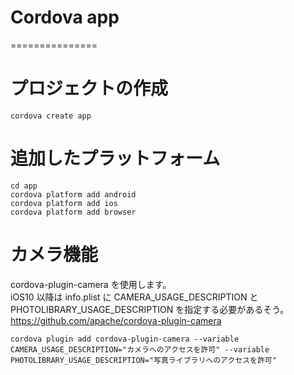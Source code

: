 # Cordova app
===============

# プロジェクトの作成
```
cordova create app
```

# 追加したプラットフォーム
```
cd app
cordova platform add android
cordova platform add ios
cordova platform add browser
```

# カメラ機能
cordova-plugin-camera を使用します。  
iOS10 以降は info.plist に CAMERA_USAGE_DESCRIPTION と PHOTOLIBRARY_USAGE_DESCRIPTION を指定する必要があるそう。  
https://github.com/apache/cordova-plugin-camera
```
cordova plugin add cordova-plugin-camera --variable CAMERA_USAGE_DESCRIPTION="カメラへのアクセスを許可" --variable PHOTOLIBRARY_USAGE_DESCRIPTION="写真ライブラリへのアクセスを許可"
```

